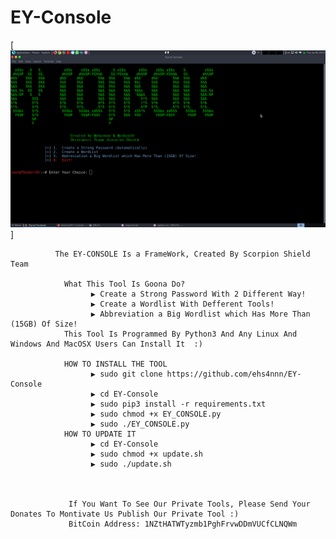 # EY-Console

[![alt tag](EY_CONSOLE.png)]


              The EY-CONSOLE Is a FrameWork, Created By Scorpion Shield Team
              
                What This Tool Is Goona Do?
                      ▶️ Create a Strong Password With 2 Different Way!
                      ▶️ Create a Wordlist With Defferent Tools!
                      ▶️ Abbreviation a Big Wordlist which Has More Than (15GB) Of Size!
                This Tool Is Programmed By Python3 And Any Linux And Windows And MacOSX Users Can Install It  :)
                
                HOW TO INSTALL THE TOOL
                      ▶️ sudo git clone https://github.com/ehs4nnn/EY-Console
                      ▶️ cd EY-Console
                      ▶️ sudo pip3 install -r requirements.txt
                      ▶️ sudo chmod +x EY_CONSOLE.py
                      ▶️ sudo ./EY_CONSOLE.py
                HOW TO UPDATE IT
                      ▶️ cd EY-Console
                      ▶️ sudo chmod +x update.sh
                      ▶️ sudo ./update.sh
                      
                 
                 
                 If You Want To See Our Private Tools, Please Send Your Donates To Montivate Us Publish Our Private Tool :)
                 BitCoin Address: 1NZtHATWTyzmb1PghFrvwDDmVUCfCLNQWm
